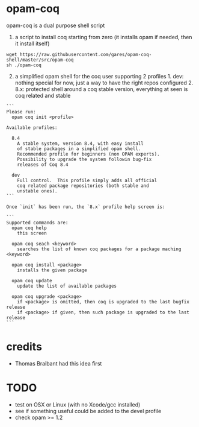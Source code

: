 # opam-coq

opam-coq is a dual purpose shell script

  1. a script to install coq starting from zero (it installs opam if needed, then it install itself)
  
  ```
  wget https://raw.githubusercontent.com/gares/opam-coq-shell/master/src/opam-coq
  sh ./opam-coq
  ```
  
  2. a simplified opam shell for the coq user supporting 2 profiles
    1. dev: nothing special for now, just a way to have the right repos configured
    2. 8.x: protected shell around a coq stable version, everything at seen is coq related and stable
    
    ```
	Please run:
	  opam coq init <profile>

	Available profiles:

	  8.4
	    A stable system, version 8.4, with easy install
	    of stable packages in a simplified opam shell.
	    Recommended profile for beginners (non OPAM experts).
	    Possibility to upgrade the system followin bug-fix
	    releases of Coq 8.4

	  dev
	    Full control.  This profile simply adds all official
	    coq related package repositories (both stable and
	    unstable ones).
    ```

    Once `init` has been run, the `8.x` profile help screen is:
		
    ```
    Supported commands are:
      opam coq help
        this screen
    
      opam coq seach <keyword>
        searches the list of known coq packages for a package maching <keyword>
    
      opam coq install <package>
        installs the given package
    
      opam coq update
        update the list of available packages
    
      opam coq upgrade <package>
        if <package> is omitted, then coq is upgraded to the last bugfix release
        if <package> if given, then such package is upgraded to the last release
    ```

# credits
- Thomas Braibant had this idea first

# TODO
- test on OSX or Linux (with no Xcode/gcc installed)
- see if something useful could be added to the devel profile
- check opam >= 1.2
  
